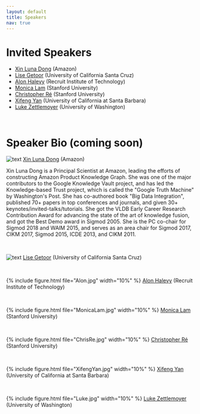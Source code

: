 ```yaml
---
layout: default
title: Speakers
nav: true
---
```


# Invited Speakers
+ [Xin Luna Dong](http://lunadong.com/)  (Amazon)
+ [Lise Getoor](https://getoor.soe.ucsc.edu/)  (University of California Santa Cruz)
+ [Alon Halevy](https://homes.cs.washington.edu/~alon/)  (Recruit Institute of Technology)
+ [Monica Lam](https://suif.stanford.edu/~lam/)  (Stanford University)
+ [Christopher Ré](https://cs.stanford.edu/people/chrismre/)  (Stanford University)
+ [Xifeng Yan](http://www.cs.ucsb.edu/~xyan/)  (University of California at Santa Barbara)
+ [Luke Zettlemoyer](https://www.cs.washington.edu/people/faculty/lsz)  (University of Washington)

<br>

# Speaker Bio (coming soon)

![text](https://github.com/shanzhenren/kbcom18/blob/master/images/LunaDong.jpg)
 [Xin Luna Dong](http://lunadong.com/)  (Amazon)

Xin Luna Dong is a Principal Scientist at Amazon, leading the efforts of constructing Amazon Product Knowledge Graph. She was one of the major contributors to the Google Knowledge Vault project, and has led the Knowledge-based Trust project, which is called the "Google Truth Machine" by Washington's Post. She has co-authored book "Big Data Integration", published 70+ papers in top conferences and journals, and given 30+ keynotes/invited-talks/tutorials. She got the VLDB Early Career Research Contribution Award for advancing the state of the art of knowledge fusion, and got the Best Demo award in Sigmod 2005. She is the PC co-chair for Sigmod 2018 and WAIM 2015, and serves as an area chair for Sigmod 2017, CIKM 2017, Sigmod 2015, ICDE 2013, and CIKM 2011.

<br>

![text](https://github.com/shanzhenren/kbcom18/blob/master/images/Lise.jpg)
 [Lise Getoor](https://getoor.soe.ucsc.edu/)  (University of California Santa Cruz)

<br>

{% include figure.html file="Alon.jpg" width="10%" %} [Alon Halevy](https://homes.cs.washington.edu/~alon/)  (Recruit Institute of Technology)

<br>

{% include figure.html file="MonicaLam.jpg" width="10%" %} [Monica Lam](https://suif.stanford.edu/~lam/)  (Stanford University)

<br>

{% include figure.html file="ChrisRe.jpg" width="10%" %} [Christopher Ré](https://cs.stanford.edu/people/chrismre/)  (Stanford University)

<br>

{% include figure.html file="XifengYan.jpg" width="10%" %} [Xifeng Yan](http://www.cs.ucsb.edu/~xyan/)  (University of California at Santa Barbara)


<br>

{% include figure.html file="Luke.jpg" width="10%" %} [Luke Zettlemoyer](https://www.cs.washington.edu/people/faculty/lsz)  (University of Washington)


<br>
